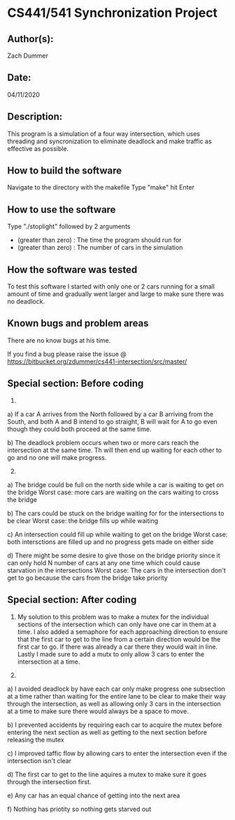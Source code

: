 # CS441/541 Synchronization Project

## Author(s):

Zach Dummer


## Date:

04/11/2020


## Description:

This program is a simulation of a four way intersection, which uses threading and syncronization
to eliminate deadlock and make traffic as effective as possible.


## How to build the software

Navigate to the directory with the makefile
Type "make"
hit Enter


## How to use the software

Type "./stoplight" followed by 2 arguments
- <integer>(greater than zero) : The time the program should run for
- <integer>(greater than zero) : The number of cars in the simulation


## How the software was tested

To test this software I started with only one or 2 cars running for a small amount of time and gradually went
larger and large to make sure there was no deadlock.


## Known bugs and problem areas

There are no know bugs at his time.

If you find a bug please raise the issue @ https://bitbucket.org/zdummer/cs441-intersection/src/master/

## Special section: Before coding

1) 
  a) If a car A arrives from the North followed by a car B arriving from the South, and both A and B
  	 intend to go straight, B will wait for A to go even though they could both proceed at the same time.

  b) The deadlock problem occurs when two or more cars reach the intersection at the same time.
  	 Th will then end up waiting for each other to go and no one will make progress.

2) 
  a) The bridge could be full on the north side while a car is waiting to get on the bridge
  	Worst case: more cars are waiting on the cars waiting to cross the bridge

  b) The cars could be stuck on the bridge waiting for for the intersections to be clear
  	Worst case: the bridge fills up while waiting

  c) An intersection could fill up while waiting to get on the bridge
  	Worst case: both intersctions are filled up and no progress gets made on either side

  d) There might be some desire to give those on the bridge priority since it can only hold
  	 N number of cars at any one time which could cause starvation in the intersections
  	Worst case: The cars in the intersection don't get to go because the cars from the bridge 
  				take priority

## Special section: After coding

1) My solution to this problem was to make a mutex for the individual sections of the intersection
    which can only have one car in them at a time. I also added a semaphore for each approaching direction to ensure that the first car to get to the line from a certain direction would be the first car to go. If there was already a car there they would wait in line. Lastly I made sure to add a mutx to only allow 3 cars to enter the intersection at a time.

2) 
  a) I avoided deadlock by have each car only make progress one subsection at a time rather than waiting
      for the entire lane to be clear to make their way through the intersection, as well as allowing
      only 3 cars in the intersection at a time to make sure there would always be a space to move.

  b) I prevented accidents by requiring each car to acquire the mutex before entering the next section as well as getting to the next section before releasing the mutex

  c) I improved taffic flow by allowing cars to enter the intersection even if the intersection isn't clear

  d) The first car to get to the line aquires a mutex to make sure it goes through the intersection first.

  e) Any car has an equal chance of getting into the next area

  f) Nothing has priotity so nothing gets starved out